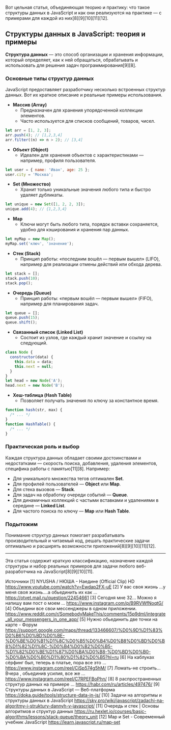 Вот цельная статья, объединяющая теорию и практику: что такое структуры данных в JavaScript и как они реализуются на практике — с примерами для каждой из них[8][9][10][11][12].

## Структуры данных в JavaScript: теория и примеры

**Структура данных** — это способ организации и хранения информации, который определяет, как к ней обращаться, обрабатывать и использовать для решения задач программирования[9][8].

### Основные типы структур данных

JavaScript предоставляет разработчику несколько встроенных структур данных. Вот их краткое описание и реальные примеры использования.

- **Массив (Array)**
  - Предназначен для хранения упорядоченной коллекции элементов.
  - Часто используется для списков сообщений, товаров, чисел.

```js
let arr = [1, 2, 3];
arr.push(4); // [1,2,3,4]
arr.filter((n) => n > 2); // [3,4]
```

- **Объект (Object)**
  - Идеален для хранения объектов с характеристиками — например, профиля пользователя.

```js
let user = { name: 'Иван', age: 25 };
user.city = 'Москва';
```

- **Set (Множество)**
  - Хранит только уникальные значения любого типа и быстро удаляет дубликаты.

```js
let unique = new Set([1, 2, 2, 3]);
unique.add(4); // {1,2,3,4}
```

- **Map**
  - Ключи могут быть любого типа, порядок вставки сохраняется, удобно для кэширования и хранения пар данных.

```js
let myMap = new Map();
myMap.set('ключ', 'значение');
```

- **Стек (Stack)**
  - Принцип работы: «последним вошёл — первым вышел» (LIFO), например для реализации отмены действий или обхода дерева.

```js
let stack = [];
stack.push(10);
stack.pop();
```

- **Очередь (Queue)**
  - Принцип работы: «первым вошёл — первым вышел» (FIFO), например для планирования задач.

```js
let queue = [];
queue.push(15);
queue.shift();
```

- **Связанный список (Linked List)**
  - Состоит из узлов, где каждый хранит значение и ссылку на следующий.

```js
class Node {
  constructor(data) {
    this.data = data;
    this.next = null;
  }
}
let head = new Node('A');
head.next = new Node('B');
```

- **Хеш-таблица (Hash Table)**
  - Позволяет получать значения по ключу за константное время.

```js
function hash(str, max) {
  /* ... */
}
function HashTable() {
  /* ... */
}
```

### Практическая роль и выбор

Каждая структура данных обладает своими достоинствами и недостатками — скорость поиска, добавления, удаления элементов, специфика работы с памятью[11][8]. Например:

- Для уникального множества тегов оптимален **Set**.
- Для профилей пользователей — **Object** или **Map**.
- Для стека вызовов — **Stack**.
- Для задач на обработку очереди событий — **Queue**.
- Для динамичных коллекций с частыми вставками и удалениями в середине — **Linked List**.
- Для частого поиска по ключу — **Map** или **Hash Table**.

### Подытожим

Понимание структур данных помогает разрабатывать производительный и читаемый код, решать практические задачи оптимально и расширять возможности приложений[8][9][10][11][12].

---

Эта статья содержит краткую классификацию, назначение каждой структуры и набор реальных примеров для задачи любого веб-разработчика на JavaScript[8][9][10][11].

Источники
[1] NYUSHA / НЮША - Наедине (Official Clip) HD https://www.youtube.com/watch?v=Ewdap2FX-uE
[2] У вас своя жизнь ...у меня своя жизнь....а обьединить их как ... https://otvet.mail.ru/question/22454661
[3] Сегодня мне 32... Можно я напишу вам пост о моем ... https://www.instagram.com/p/B9RVWfNoqtG/
[4] Объедини все свои мессенджеры в одном приложении. https://www.reddit.com/r/SomebodyMakeThis/comments/15p9dml/integrate_all_your_messengers_in_one_app/
[5] Нужно обьединить две точки на карте - Форум https://support.google.com/maps/thread/133466607/%D0%9D%D1%83%D0%B6%D0%BD%D0%BE-%D0%BE%D0%B1%D1%8C%D0%B5%D0%B4%D0%B8%D0%BD%D0%B8%D1%82%D1%8C-%D0%B4%D0%B2%D0%B5-%D1%82%D0%BE%D1%87%D0%BA%D0%B8-%D0%BD%D0%B0-%D0%BA%D0%B0%D1%80%D1%82%D0%B5?hl=ru
[6] На каблуках сёрфинг был, теперь в платье, пора все это ... https://www.instagram.com/reel/CiSp574g5hM/
[7] Ломать-не строить… Вчера , обьединив усилия, все же ... https://www.instagram.com/reel/C7RPEFBoPhn/
[8] 8 распространенных структур данных на примере ... https://habr.com/ru/articles/497476/
[9] Структуры данных в JavaScript — Веб-платформа https://doka.guide/tools/structure-data-in-js/
[10] Задачи на алгоритмы и структуры данных в JavaScript https://sky.pro/wiki/javascript/zadachi-na-algoritmy-i-struktury-dannyh-v-javascript/
[11] Очередь и стек | Основы алгоритмов и структур данных https://ru.hexlet.io/courses/basic-algorithms/lessons/stack-queue/theory_unit
[12] Map и Set - Современный учебник JavaScript https://learn.javascript.ru/map-set
